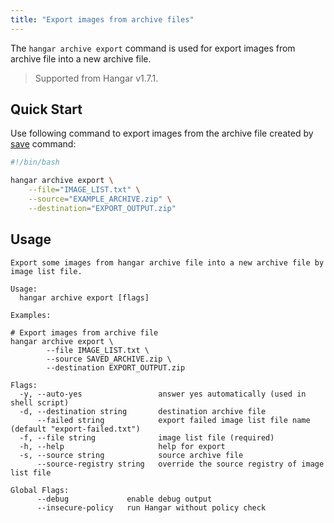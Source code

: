 ```yaml
---
title: "Export images from archive files"
---
```


The `hangar archive export` command is used for export images from archive file into a new archive file.

> Supported from Hangar v1.7.1.

## Quick Start

Use following command to export images from the archive file created by [save](/docs/v1.9/save/save) command:

```bash
#!/bin/bash

hangar archive export \
    --file="IMAGE_LIST.txt" \
    --source="EXAMPLE_ARCHIVE.zip" \
    --destination="EXPORT_OUTPUT.zip"
```

## Usage

```text title="hangar archive export --help"
Export some images from hangar archive file into a new archive file by image list file.

Usage:
  hangar archive export [flags]

Examples:

# Export images from archive file
hangar archive export \
        --file IMAGE_LIST.txt \
        --source SAVED_ARCHIVE.zip \
        --destination EXPORT_OUTPUT.zip

Flags:
  -y, --auto-yes                 answer yes automatically (used in shell script)
  -d, --destination string       destination archive file
      --failed string            export failed image list file name (default "export-failed.txt")
  -f, --file string              image list file (required)
  -h, --help                     help for export
  -s, --source string            source archive file
      --source-registry string   override the source registry of image list file

Global Flags:
      --debug             enable debug output
      --insecure-policy   run Hangar without policy check
```

